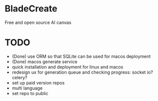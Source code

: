 # BladeCreate

Free and open source AI canvas

# TODO

- (Done) use ORM so that SQLite can be used for macos deployment
- (Done) macos generate service
- quick installation and deployment for linux and macos
- redesign ux for generation queue and checking progress: socket io? celery?
- set up paid version repos
- multi language
- set repo to public

